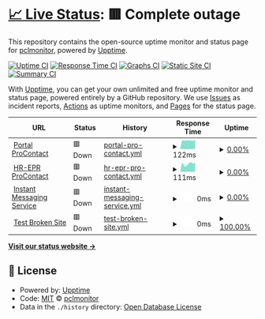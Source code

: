 # [📈 Live Status](https://portal.procontact-solutions.fr): <!--live status--> **🟥 Complete outage**

This repository contains the open-source uptime monitor and status page for [pclmonitor](https://portal.procontact-solutions.fr), powered by [Upptime](https://github.com/upptime/upptime).

[![Uptime CI](https://github.com/pclmonitor/sv_uptime/workflows/Uptime%20CI/badge.svg)](https://github.com/pclmonitor/sv_uptime/actions?query=workflow%3A%22Uptime+CI%22)
[![Response Time CI](https://github.com/pclmonitor/sv_uptime/workflows/Response%20Time%20CI/badge.svg)](https://github.com/pclmonitor/sv_uptime/actions?query=workflow%3A%22Response+Time+CI%22)
[![Graphs CI](https://github.com/pclmonitor/sv_uptime/workflows/Graphs%20CI/badge.svg)](https://github.com/pclmonitor/sv_uptime/actions?query=workflow%3A%22Graphs+CI%22)
[![Static Site CI](https://github.com/pclmonitor/sv_uptime/workflows/Static%20Site%20CI/badge.svg)](https://github.com/pclmonitor/sv_uptime/actions?query=workflow%3A%22Static+Site+CI%22)
[![Summary CI](https://github.com/pclmonitor/sv_uptime/workflows/Summary%20CI/badge.svg)](https://github.com/pclmonitor/sv_uptime/actions?query=workflow%3A%22Summary+CI%22)

With [Upptime](https://upptime.js.org), you can get your own unlimited and free uptime monitor and status page, powered entirely by a GitHub repository. We use [Issues](https://github.com/pclmonitor/sv_uptime/issues) as incident reports, [Actions](https://github.com/pclmonitor/sv_uptime/actions) as uptime monitors, and [Pages](https://portal.procontact-solutions.fr) for the status page.

<!--start: status pages-->
<!-- This summary is generated by Upptime (https://github.com/upptime/upptime) -->
<!-- Do not edit this manually, your changes will be overwritten -->
<!-- prettier-ignore -->
| URL | Status | History | Response Time | Uptime |
| --- | ------ | ------- | ------------- | ------ |
| <img alt="" src="https://favicons.githubusercontent.com/portal.procontact-solutions.fr" height="13"> [Portal ProContact](https://portal.procontact-solutions.fr) | 🟥 Down | [portal-pro-contact.yml](https://github.com/pclmonitor/sv_uptime/commits/HEAD/history/portal-pro-contact.yml) | <details><summary><img alt="Response time graph" src="./graphs/portal-pro-contact/response-time-week.png" height="20"> 122ms</summary><br><a href="https://portal.procontact-solutions.fr/history/portal-pro-contact"><img alt="Response time 486" src="https://img.shields.io/endpoint?url=https%3A%2F%2Fraw.githubusercontent.com%2Fpclmonitor%2Fsv_uptime%2FHEAD%2Fapi%2Fportal-pro-contact%2Fresponse-time.json"></a><br><a href="https://portal.procontact-solutions.fr/history/portal-pro-contact"><img alt="24-hour response time 136" src="https://img.shields.io/endpoint?url=https%3A%2F%2Fraw.githubusercontent.com%2Fpclmonitor%2Fsv_uptime%2FHEAD%2Fapi%2Fportal-pro-contact%2Fresponse-time-day.json"></a><br><a href="https://portal.procontact-solutions.fr/history/portal-pro-contact"><img alt="7-day response time 122" src="https://img.shields.io/endpoint?url=https%3A%2F%2Fraw.githubusercontent.com%2Fpclmonitor%2Fsv_uptime%2FHEAD%2Fapi%2Fportal-pro-contact%2Fresponse-time-week.json"></a><br><a href="https://portal.procontact-solutions.fr/history/portal-pro-contact"><img alt="30-day response time 131" src="https://img.shields.io/endpoint?url=https%3A%2F%2Fraw.githubusercontent.com%2Fpclmonitor%2Fsv_uptime%2FHEAD%2Fapi%2Fportal-pro-contact%2Fresponse-time-month.json"></a><br><a href="https://portal.procontact-solutions.fr/history/portal-pro-contact"><img alt="1-year response time 486" src="https://img.shields.io/endpoint?url=https%3A%2F%2Fraw.githubusercontent.com%2Fpclmonitor%2Fsv_uptime%2FHEAD%2Fapi%2Fportal-pro-contact%2Fresponse-time-year.json"></a></details> | <details><summary><a href="https://portal.procontact-solutions.fr/history/portal-pro-contact">0.00%</a></summary><a href="https://portal.procontact-solutions.fr/history/portal-pro-contact"><img alt="All-time uptime 39.06%" src="https://img.shields.io/endpoint?url=https%3A%2F%2Fraw.githubusercontent.com%2Fpclmonitor%2Fsv_uptime%2FHEAD%2Fapi%2Fportal-pro-contact%2Fuptime.json"></a><br><a href="https://portal.procontact-solutions.fr/history/portal-pro-contact"><img alt="24-hour uptime 0.00%" src="https://img.shields.io/endpoint?url=https%3A%2F%2Fraw.githubusercontent.com%2Fpclmonitor%2Fsv_uptime%2FHEAD%2Fapi%2Fportal-pro-contact%2Fuptime-day.json"></a><br><a href="https://portal.procontact-solutions.fr/history/portal-pro-contact"><img alt="7-day uptime 0.00%" src="https://img.shields.io/endpoint?url=https%3A%2F%2Fraw.githubusercontent.com%2Fpclmonitor%2Fsv_uptime%2FHEAD%2Fapi%2Fportal-pro-contact%2Fuptime-week.json"></a><br><a href="https://portal.procontact-solutions.fr/history/portal-pro-contact"><img alt="30-day uptime 0.00%" src="https://img.shields.io/endpoint?url=https%3A%2F%2Fraw.githubusercontent.com%2Fpclmonitor%2Fsv_uptime%2FHEAD%2Fapi%2Fportal-pro-contact%2Fuptime-month.json"></a><br><a href="https://portal.procontact-solutions.fr/history/portal-pro-contact"><img alt="1-year uptime 39.06%" src="https://img.shields.io/endpoint?url=https%3A%2F%2Fraw.githubusercontent.com%2Fpclmonitor%2Fsv_uptime%2FHEAD%2Fapi%2Fportal-pro-contact%2Fuptime-year.json"></a></details>
| <img alt="" src="https://favicons.githubusercontent.com/erp.procontact-solutions.fr" height="13"> [HR-EPR ProContact](https://erp.procontact-solutions.fr) | 🟥 Down | [hr-epr-pro-contact.yml](https://github.com/pclmonitor/sv_uptime/commits/HEAD/history/hr-epr-pro-contact.yml) | <details><summary><img alt="Response time graph" src="./graphs/hr-epr-pro-contact/response-time-week.png" height="20"> 111ms</summary><br><a href="https://portal.procontact-solutions.fr/history/hr-epr-pro-contact"><img alt="Response time 344" src="https://img.shields.io/endpoint?url=https%3A%2F%2Fraw.githubusercontent.com%2Fpclmonitor%2Fsv_uptime%2FHEAD%2Fapi%2Fhr-epr-pro-contact%2Fresponse-time.json"></a><br><a href="https://portal.procontact-solutions.fr/history/hr-epr-pro-contact"><img alt="24-hour response time 129" src="https://img.shields.io/endpoint?url=https%3A%2F%2Fraw.githubusercontent.com%2Fpclmonitor%2Fsv_uptime%2FHEAD%2Fapi%2Fhr-epr-pro-contact%2Fresponse-time-day.json"></a><br><a href="https://portal.procontact-solutions.fr/history/hr-epr-pro-contact"><img alt="7-day response time 111" src="https://img.shields.io/endpoint?url=https%3A%2F%2Fraw.githubusercontent.com%2Fpclmonitor%2Fsv_uptime%2FHEAD%2Fapi%2Fhr-epr-pro-contact%2Fresponse-time-week.json"></a><br><a href="https://portal.procontact-solutions.fr/history/hr-epr-pro-contact"><img alt="30-day response time 121" src="https://img.shields.io/endpoint?url=https%3A%2F%2Fraw.githubusercontent.com%2Fpclmonitor%2Fsv_uptime%2FHEAD%2Fapi%2Fhr-epr-pro-contact%2Fresponse-time-month.json"></a><br><a href="https://portal.procontact-solutions.fr/history/hr-epr-pro-contact"><img alt="1-year response time 344" src="https://img.shields.io/endpoint?url=https%3A%2F%2Fraw.githubusercontent.com%2Fpclmonitor%2Fsv_uptime%2FHEAD%2Fapi%2Fhr-epr-pro-contact%2Fresponse-time-year.json"></a></details> | <details><summary><a href="https://portal.procontact-solutions.fr/history/hr-epr-pro-contact">0.00%</a></summary><a href="https://portal.procontact-solutions.fr/history/hr-epr-pro-contact"><img alt="All-time uptime 39.06%" src="https://img.shields.io/endpoint?url=https%3A%2F%2Fraw.githubusercontent.com%2Fpclmonitor%2Fsv_uptime%2FHEAD%2Fapi%2Fhr-epr-pro-contact%2Fuptime.json"></a><br><a href="https://portal.procontact-solutions.fr/history/hr-epr-pro-contact"><img alt="24-hour uptime 0.00%" src="https://img.shields.io/endpoint?url=https%3A%2F%2Fraw.githubusercontent.com%2Fpclmonitor%2Fsv_uptime%2FHEAD%2Fapi%2Fhr-epr-pro-contact%2Fuptime-day.json"></a><br><a href="https://portal.procontact-solutions.fr/history/hr-epr-pro-contact"><img alt="7-day uptime 0.00%" src="https://img.shields.io/endpoint?url=https%3A%2F%2Fraw.githubusercontent.com%2Fpclmonitor%2Fsv_uptime%2FHEAD%2Fapi%2Fhr-epr-pro-contact%2Fuptime-week.json"></a><br><a href="https://portal.procontact-solutions.fr/history/hr-epr-pro-contact"><img alt="30-day uptime 0.00%" src="https://img.shields.io/endpoint?url=https%3A%2F%2Fraw.githubusercontent.com%2Fpclmonitor%2Fsv_uptime%2FHEAD%2Fapi%2Fhr-epr-pro-contact%2Fuptime-month.json"></a><br><a href="https://portal.procontact-solutions.fr/history/hr-epr-pro-contact"><img alt="1-year uptime 39.06%" src="https://img.shields.io/endpoint?url=https%3A%2F%2Fraw.githubusercontent.com%2Fpclmonitor%2Fsv_uptime%2FHEAD%2Fapi%2Fhr-epr-pro-contact%2Fuptime-year.json"></a></details>
| <img alt="" src="https://favicons.githubusercontent.com/im.procontact-solutions.fr" height="13"> [Instant Messaging Service](https://im.procontact-solutions.fr) | 🟥 Down | [instant-messaging-service.yml](https://github.com/pclmonitor/sv_uptime/commits/HEAD/history/instant-messaging-service.yml) | <details><summary><img alt="Response time graph" src="./graphs/instant-messaging-service/response-time-week.png" height="20"> 0ms</summary><br><a href="https://portal.procontact-solutions.fr/history/instant-messaging-service"><img alt="Response time 0" src="https://img.shields.io/endpoint?url=https%3A%2F%2Fraw.githubusercontent.com%2Fpclmonitor%2Fsv_uptime%2FHEAD%2Fapi%2Finstant-messaging-service%2Fresponse-time.json"></a><br><a href="https://portal.procontact-solutions.fr/history/instant-messaging-service"><img alt="24-hour response time 0" src="https://img.shields.io/endpoint?url=https%3A%2F%2Fraw.githubusercontent.com%2Fpclmonitor%2Fsv_uptime%2FHEAD%2Fapi%2Finstant-messaging-service%2Fresponse-time-day.json"></a><br><a href="https://portal.procontact-solutions.fr/history/instant-messaging-service"><img alt="7-day response time 0" src="https://img.shields.io/endpoint?url=https%3A%2F%2Fraw.githubusercontent.com%2Fpclmonitor%2Fsv_uptime%2FHEAD%2Fapi%2Finstant-messaging-service%2Fresponse-time-week.json"></a><br><a href="https://portal.procontact-solutions.fr/history/instant-messaging-service"><img alt="30-day response time 0" src="https://img.shields.io/endpoint?url=https%3A%2F%2Fraw.githubusercontent.com%2Fpclmonitor%2Fsv_uptime%2FHEAD%2Fapi%2Finstant-messaging-service%2Fresponse-time-month.json"></a><br><a href="https://portal.procontact-solutions.fr/history/instant-messaging-service"><img alt="1-year response time 0" src="https://img.shields.io/endpoint?url=https%3A%2F%2Fraw.githubusercontent.com%2Fpclmonitor%2Fsv_uptime%2FHEAD%2Fapi%2Finstant-messaging-service%2Fresponse-time-year.json"></a></details> | <details><summary><a href="https://portal.procontact-solutions.fr/history/instant-messaging-service">0.00%</a></summary><a href="https://portal.procontact-solutions.fr/history/instant-messaging-service"><img alt="All-time uptime 0.00%" src="https://img.shields.io/endpoint?url=https%3A%2F%2Fraw.githubusercontent.com%2Fpclmonitor%2Fsv_uptime%2FHEAD%2Fapi%2Finstant-messaging-service%2Fuptime.json"></a><br><a href="https://portal.procontact-solutions.fr/history/instant-messaging-service"><img alt="24-hour uptime 0.00%" src="https://img.shields.io/endpoint?url=https%3A%2F%2Fraw.githubusercontent.com%2Fpclmonitor%2Fsv_uptime%2FHEAD%2Fapi%2Finstant-messaging-service%2Fuptime-day.json"></a><br><a href="https://portal.procontact-solutions.fr/history/instant-messaging-service"><img alt="7-day uptime 0.00%" src="https://img.shields.io/endpoint?url=https%3A%2F%2Fraw.githubusercontent.com%2Fpclmonitor%2Fsv_uptime%2FHEAD%2Fapi%2Finstant-messaging-service%2Fuptime-week.json"></a><br><a href="https://portal.procontact-solutions.fr/history/instant-messaging-service"><img alt="30-day uptime 0.00%" src="https://img.shields.io/endpoint?url=https%3A%2F%2Fraw.githubusercontent.com%2Fpclmonitor%2Fsv_uptime%2FHEAD%2Fapi%2Finstant-messaging-service%2Fuptime-month.json"></a><br><a href="https://portal.procontact-solutions.fr/history/instant-messaging-service"><img alt="1-year uptime 0.00%" src="https://img.shields.io/endpoint?url=https%3A%2F%2Fraw.githubusercontent.com%2Fpclmonitor%2Fsv_uptime%2FHEAD%2Fapi%2Finstant-messaging-service%2Fuptime-year.json"></a></details>
| <img alt="" src="https://favicons.githubusercontent.com/thissitedoesnotexist.koj.co" height="13"> [Test Broken Site](https://thissitedoesnotexist.koj.co) | 🟥 Down | [test-broken-site.yml](https://github.com/pclmonitor/sv_uptime/commits/HEAD/history/test-broken-site.yml) | <details><summary><img alt="Response time graph" src="./graphs/test-broken-site/response-time-week.png" height="20"> 0ms</summary><br><a href="https://portal.procontact-solutions.fr/history/test-broken-site"><img alt="Response time 0" src="https://img.shields.io/endpoint?url=https%3A%2F%2Fraw.githubusercontent.com%2Fpclmonitor%2Fsv_uptime%2FHEAD%2Fapi%2Ftest-broken-site%2Fresponse-time.json"></a><br><a href="https://portal.procontact-solutions.fr/history/test-broken-site"><img alt="24-hour response time 0" src="https://img.shields.io/endpoint?url=https%3A%2F%2Fraw.githubusercontent.com%2Fpclmonitor%2Fsv_uptime%2FHEAD%2Fapi%2Ftest-broken-site%2Fresponse-time-day.json"></a><br><a href="https://portal.procontact-solutions.fr/history/test-broken-site"><img alt="7-day response time 0" src="https://img.shields.io/endpoint?url=https%3A%2F%2Fraw.githubusercontent.com%2Fpclmonitor%2Fsv_uptime%2FHEAD%2Fapi%2Ftest-broken-site%2Fresponse-time-week.json"></a><br><a href="https://portal.procontact-solutions.fr/history/test-broken-site"><img alt="30-day response time 0" src="https://img.shields.io/endpoint?url=https%3A%2F%2Fraw.githubusercontent.com%2Fpclmonitor%2Fsv_uptime%2FHEAD%2Fapi%2Ftest-broken-site%2Fresponse-time-month.json"></a><br><a href="https://portal.procontact-solutions.fr/history/test-broken-site"><img alt="1-year response time 0" src="https://img.shields.io/endpoint?url=https%3A%2F%2Fraw.githubusercontent.com%2Fpclmonitor%2Fsv_uptime%2FHEAD%2Fapi%2Ftest-broken-site%2Fresponse-time-year.json"></a></details> | <details><summary><a href="https://portal.procontact-solutions.fr/history/test-broken-site">100.00%</a></summary><a href="https://portal.procontact-solutions.fr/history/test-broken-site"><img alt="All-time uptime 100.00%" src="https://img.shields.io/endpoint?url=https%3A%2F%2Fraw.githubusercontent.com%2Fpclmonitor%2Fsv_uptime%2FHEAD%2Fapi%2Ftest-broken-site%2Fuptime.json"></a><br><a href="https://portal.procontact-solutions.fr/history/test-broken-site"><img alt="24-hour uptime 100.00%" src="https://img.shields.io/endpoint?url=https%3A%2F%2Fraw.githubusercontent.com%2Fpclmonitor%2Fsv_uptime%2FHEAD%2Fapi%2Ftest-broken-site%2Fuptime-day.json"></a><br><a href="https://portal.procontact-solutions.fr/history/test-broken-site"><img alt="7-day uptime 100.00%" src="https://img.shields.io/endpoint?url=https%3A%2F%2Fraw.githubusercontent.com%2Fpclmonitor%2Fsv_uptime%2FHEAD%2Fapi%2Ftest-broken-site%2Fuptime-week.json"></a><br><a href="https://portal.procontact-solutions.fr/history/test-broken-site"><img alt="30-day uptime 100.00%" src="https://img.shields.io/endpoint?url=https%3A%2F%2Fraw.githubusercontent.com%2Fpclmonitor%2Fsv_uptime%2FHEAD%2Fapi%2Ftest-broken-site%2Fuptime-month.json"></a><br><a href="https://portal.procontact-solutions.fr/history/test-broken-site"><img alt="1-year uptime 100.00%" src="https://img.shields.io/endpoint?url=https%3A%2F%2Fraw.githubusercontent.com%2Fpclmonitor%2Fsv_uptime%2FHEAD%2Fapi%2Ftest-broken-site%2Fuptime-year.json"></a></details>

<!--end: status pages-->

[**Visit our status website →**](https://portal.procontact-solutions.fr)

## 📄 License

- Powered by: [Upptime](https://github.com/upptime/upptime)
- Code: [MIT](./LICENSE) © [pclmonitor](https://portal.procontact-solutions.fr)
- Data in the `./history` directory: [Open Database License](https://opendatacommons.org/licenses/odbl/1-0/)

